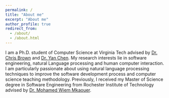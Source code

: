 ```yaml
---
permalink: /
title: "About me"
excerpt: "About me"
author_profile: true
redirect_from: 
  - /about/
  - /about.html
---
```


I am a Ph.D. student of Computer Science at Virginia Tech advised by [Dr. Chris Brown](https://chbrown13.github.io/) and [Dr. Yan Chen](https://chensivan.github.io/). My research interests lie in software engineering, natural Language processing and human computer interaction. I am particularly passionate about using natural language processing techniques to improve the software development process and computer science teaching methodology. Previously, I received my Master of Science degree in Software Engineering from Rochester Institute of Technology advised by [Dr. Mohamed Wiem Mkaouer](https://mkaouer.net/author/mohamed-wiem-mkaouer/). 